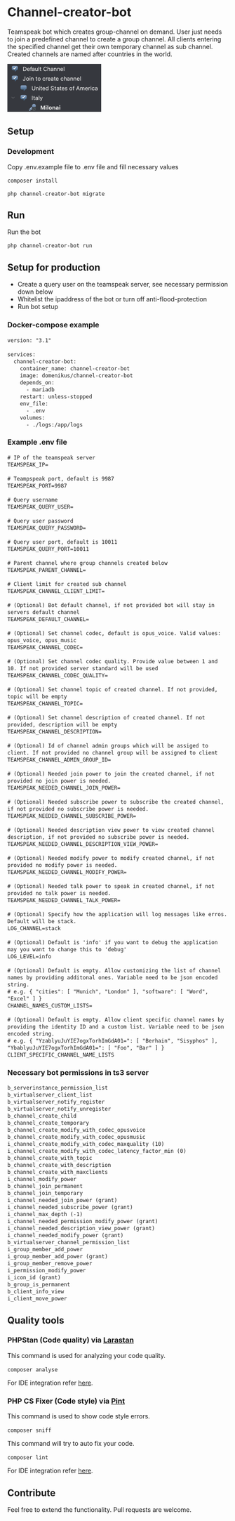 # Channel-creator-bot

Teamspeak bot which creates group-channel on demand. User just needs to join a predefined channel to create a group
channel. All clients entering the specified channel get their own temporary channel as sub channel. Created channels are
named after countries in the world.

![example.png](ressources%2Fexample.png)

## Setup

### Development

Copy .env.example file to .env file and fill necessary values

```
composer install
```

```
php channel-creator-bot migrate
```

## Run

Run the bot

```
php channel-creator-bot run
```

## Setup for production

- Create a query user on the teamspeak server, see necessary permission down below
- Whitelist the ipaddress of the bot or turn off anti-flood-protection
- Run bot setup

### Docker-compose example

```
version: "3.1"

services:
  channel-creator-bot:
    container_name: channel-creator-bot
    image: domenikus/channel-creator-bot
    depends_on:
      - mariadb
    restart: unless-stopped
    env_file:
      - .env
    volumes:
      - ./logs:/app/logs
```

### Example .env file

```
# IP of the teamspeak server
TEAMSPEAK_IP=

# Teampspeak port, default is 9987
TEAMSPEAK_PORT=9987

# Query username
TEAMSPEAK_QUERY_USER=

# Query user password
TEAMSPEAK_QUERY_PASSWORD=

# Query user port, default is 10011
TEAMSPEAK_QUERY_PORT=10011

# Parent channel where group channels created below
TEAMSPEAK_PARENT_CHANNEL=

# Client limit for created sub channel
TEAMSPEAK_CHANNEL_CLIENT_LIMIT=

# (Optional) Bot default channel, if not provided bot will stay in servers default channel
TEAMSPEAK_DEFAULT_CHANNEL=

# (Optional) Set channel codec, default is opus_voice. Valid values: opus_voice, opus_music
TEAMSPEAK_CHANNEL_CODEC=

# (Optional) Set channel codec quality. Provide value between 1 and 10. If not provided server standard will be used
TEAMSPEAK_CHANNEL_CODEC_QUALITY=

# (Optional) Set channel topic of created channel. If not provided, topic will be empty
TEAMSPEAK_CHANNEL_TOPIC=

# (Optional) Set channel description of created channel. If not provided, description will be empty
TEAMSPEAK_CHANNEL_DESCRIPTION=

# (Optional) Id of channel admin groups which will be assiged to client. If not provided no channel group will be assigned to client
TEAMSPEAK_CHANNEL_ADMIN_GROUP_ID=

# (Optional) Needed join power to join the created channel, if not provided no join power is needed.
TEAMSPEAK_NEEDED_CHANNEL_JOIN_POWER=

# (Optional) Needed subscribe power to subscribe the created channel, if not provided no subscribe power is needed.
TEAMSPEAK_NEEDED_CHANNEL_SUBSCRIBE_POWER=

# (Optional) Needed description view power to view created channel description, if not provided no subscribe power is needed.
TEAMSPEAK_NEEDED_CHANNEL_DESCRIPTION_VIEW_POWER=

# (Optional) Needed modify power to modify created channel, if not provided no modify power is needed.
TEAMSPEAK_NEEDED_CHANNEL_MODIFY_POWER=

# (Optional) Needed talk power to speak in created channel, if not provided no talk power is needed.
TEAMSPEAK_NEEDED_CHANNEL_TALK_POWER=

# (Optional) Specify how the application will log messages like erros. Default will be stack.
LOG_CHANNEL=stack

# (Optional) Default is 'info' if you want to debug the application may you want to change this to 'debug'
LOG_LEVEL=info

# (Optional) Default is empty. Allow customizing the list of channel names by providing additonal ones. Variable need to be json encoded string.
# e.g. { "cities": [ "Munich", "London" ], "software": [ "Word", "Excel" ] }
CHANNEL_NAMES_CUSTOM_LISTS=

# (Optional) Default is empty. Allow client specific channel names by providing the identity ID and a custom list. Variable need to be json encoded string.
# e.g. { "YzablyuJuYIE7ogxTorhImGdA01=": [ "Berhain", "Sisyphos" ], "YbablyuJuYIE7ogxTorhImGdA01=": [ "Foo", "Bar" ] }
CLIENT_SPECIFIC_CHANNEL_NAME_LISTS
```

### Necessary bot permissions in ts3 server

```
b_serverinstance_permission_list
b_virtualserver_client_list
b_virtualserver_notify_register
b_virtualserver_notify_unregister
b_channel_create_child
b_channel_create_temporary
b_channel_create_modify_with_codec_opusvoice
b_channel_create_modify_with_codec_opusmusic
i_channel_create_modify_with_codec_maxquality (10)
i_channel_create_modify_with_codec_latency_factor_min (0)
b_channel_create_with_topic
b_channel_create_with_description
b_channel_create_with_maxclients
i_channel_modify_power
b_channel_join_permanent
b_channel_join_temporary
i_channel_needed_join_power (grant)
i_channel_needed_subscribe_power (grant)
i_channel_max_depth (-1)
i_channel_needed_permission_modify_power (grant)
i_channel_needed_description_view_power (grant)
i_channel_needed_modify_power (grant)
b_virtualserver_channel_permission_list
i_group_member_add_power
i_group_member_add_power (grant)
i_group_member_remove_power
i_permission_modify_power
i_icon_id (grant)
b_group_is_permanent
b_client_info_view
i_client_move_power
```

## Quality tools

### PHPStan (Code quality) via [Larastan](https://github.com/nunomaduro/larastan)

This command is used for analyzing your code quality.

`composer analyse`

For IDE integration refer [here](https://www.jetbrains.com/help/phpstorm/using-phpstan.html).

### PHP CS Fixer (Code style) via [Pint](https://laravel.com/docs/9.x/pint)

This command is used to show code style errors.

`composer sniff`

This command will try to auto fix your code.

`composer lint`

For IDE integration refer [here](https://gilbitron.me/blog/running-laravel-pint-in-phpstorm/).

## Contribute

Feel free to extend the functionality. Pull requests are welcome.


